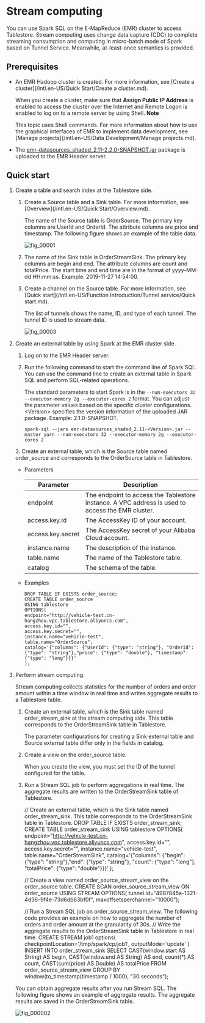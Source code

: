 Stream computing 
=====================================

You can use Spark SQL on the E-MapReduce (EMR) cluster to access Tablestore. Stream computing uses change data capture (CDC) to complete streaming consumption and computing in micro-batch mode of Spark based on Tunnel Service. Meanwhile, at-least-once semantics is provided.



Prerequisites 
----------------------------------

* An EMR Hadoop cluster is created. For more information, see [Create a cluster](/intl.en-US/Quick Start/Create a cluster.md).

  When you create a cluster, make sure that **Assign Public IP Address** is enabled to access the cluster over the Internet and Remote Logon is enabled to log on to a remote server by using Shell.
  **Note**

  This topic uses Shell commands. For more information about how to use the graphical interfaces of EMR to implement data development, see [Manage projects](/intl.en-US/Data Development/Manage projects.md).

  

* The [emr-datasources_shaded_2.11-2.2.0-SNAPSHOT.jar](https://tablestore-doc.oss-cn-hangzhou.aliyuncs.com/aliyun-tablestore-emr/emr-datasources_shaded_2.11-2.2.0-SNAPSHOT.jar) package is uploaded to the EMR Header server.

  




Quick start 
--------------------------------

1. Create a table and search index at the Tablestore side.

   1. Create a Source table and a Sink table. For more information, see [Overview](/intl.en-US/Quick Start/Overview.md).

      The name of the Source table is OrderSource. The primary key columns are UserId and OrderId. The attribute columns are price and timestamp. The following figure shows an example of the table data.

      ![fig_00001](../images/p179755.png)
      
   
   2. The name of the Sink table is OrderStreamSink. The primary key columns are begin and end. The attribute columns are count and totalPrice. The start time and end time are in the format of yyyy-MM-dd HH:mm:ss. Example: 2019-11-27 14:54:00.

      
   
   3. Create a channel on the Source table. For more information, see [Quick start](/intl.en-US/Function Introduction/Tunnel service/Quick start.md).

      The list of tunnels shows the name, ID, and type of each tunnel. The tunnel ID is used to stream data.

      ![fig_00003](../images/p179758.png)
      
   

   

2. Create an external table by using Spark at the EMR cluster side.

   1. Log on to the EMR Header server.

      
      
   
   2. Run the following command to start the command line of Spark SQL. You can use the command line to create an external table in Spark SQL and perform SQL-related operations.

      The standard parameters to start Spark is in the `--num-executors 32 --executor-memory 2g --executor-cores 2` format. You can adjust the parameter values based on the specific cluster configurations. \<Version\> specifies the version information of the uploaded JAR package. Example: 2.1.0-SNAPSHOT.

          spark-sql --jars emr-datasources_shaded_2.11-<Version>.jar --master yarn --num-executors 32 --executor-memory 2g --executor-cores 2

      
   
   <conref-suf id="conref-suf-7lr-al1-ugx">
   </conref-suf>
   3. Create an external table, which is the Source table named order_source and corresponds to the OrderSource table in Tablestore.

      * Parameters

        

        |     Parameter     |                                           Description                                            |
        |-------------------|--------------------------------------------------------------------------------------------------|
        | endpoint          | The endpoint to access the Tablestore instance. A VPC address is used to access the EMR cluster. |
        | access.key.id     | The AccessKey ID of your account.                                                                |
        | access.key.secret | The AccessKey secret of your Alibaba Cloud account.                                              |
        | instance.name     | The description of the instance.                                                                 |
        | table.name        | The name of the Tablestore table.                                                                |
        | catalog           | The schema of the table.                                                                         |

        
      
      * Examples

            DROP TABLE IF EXISTS order_source;
            CREATE TABLE order_source
            USING tablestore
            OPTIONS(
            endpoint="http://vehicle-test.cn-hangzhou.vpc.tablestore.aliyuncs.com",
            access.key.id="",
            access.key.secret="",
            instance.name="vehicle-test",
            table.name="OrderSource",
            catalog='{"columns": {"UserId": {"type": "string"}, "OrderId": {"type": "string"},"price": {"type": "double"}, "timestamp": {"type": "long"}}}'
            );    

        
      

      
   

   

3. Perform stream computing.

   Stream computing collects statistics for the number of orders and order amount within a time window in real time and writes aggregate results to a Tablestore table.
   1. Create an external table, which is the Sink table named order_stream_sink at the stream computing side. This table corresponds to the OrderStreamSink table in Tablestore.

      The parameter configurations for creating a Sink external table and Source external table differ only in the fields in catalog.
      
   
   2. Create a view on the order_source table.

      When you create the view, you must set the ID of the tunnel configured for the table.
      
   
   3. Run a Stream SQL job to perform aggregations in real time. The aggregate results are written to the OrderStreamSink table of Tablestore.

      
   

   

       // Create an external table, which is the Sink table named order_stream_sink. This table corresponds to the OrderStreamSink table in Tablestore.
       DROP TABLE IF EXISTS order_stream_sink;
       CREATE TABLE order_stream_sink
       USING tablestore
       OPTIONS(
       endpoint="http://vehicle-test.cn-hangzhou.vpc.tablestore.aliyuncs.com",
       access.key.id="",
       access.key.secret="",
       instance.name="vehicle-test",
       table.name="OrderStreamSink",
       catalog='{"columns": {"begin": {"type": "string"},"end": {"type": "string"}, "count": {"type": "long"}, "totalPrice": {"type": "double"}}}'
       );
       
       // Create a view named order_source_stream_view on the order_source table.
       CREATE SCAN order_source_stream_view ON order_source USING STREAM
       OPTIONS(
       tunnel.id="4987845a-1321-4d36-9f4e-73d6db63bf0f", 
       maxoffsetsperchannel="10000");
       
       // Run a Stream SQL job on order_source_stream_view. The following code provides an example on how to aggregate the number of orders and order amount at the granularity of 30s.
       // Write the aggregate results to the OrderStreamSink table in Tablestore in real time.
       CREATE STREAM job1
       options(
       checkpointLocation='/tmp/spark/cp/job1',
       outputMode='update'
       )
       INSERT INTO order_stream_sink
       SELECT CAST(window.start AS String) AS begin, CAST(window.end AS String) AS end, count(*) AS count, CAST(sum(price) AS Double) AS totalPrice FROM order_source_stream_view GROUP BY window(to_timestamp(timestamp / 1000), "30 seconds");

   

   You can obtain aggregate results after you run Stream SQL. The following figure shows an example of aggregate results. The aggregate results are saved in the OrderStreamSink table.

   ![fig_000002](../images/p179757.png)
   



